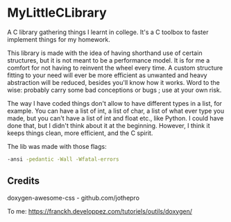 # MyLittleCLibrary
A C library gathering things I learnt in college. It's a C toolbox to faster implement things for my homework.

This library is made with the idea of having shorthand use of certain structures,
but it is not meant to be a performance model. 
It is for me a comfort for not having to reinvent the wheel every time. 
A custom structure fitting to your need will ever be more efficient as unwanted 
and heavy abstraction will be reduced, besides you'll know how it works. 
Word to the wise: probably carry some bad conceptions or bugs ; use at your own risk.

The way I have coded things don't allow to have different types in a list, for example. 
You can have a list of int, a list of char, a list of what ever type you made, 
but you can't have a list of int and float etc., like Python. I could have done that, 
but I didn't think about it at the beginning. 
However, I think it keeps things clean, more efficient, and the C spirit.

The lib was made with those flags:
```bash
-ansi -pedantic -Wall -Wfatal-errors
```

## Credits
doxygen-awesome-css - github.com/jothepro

To me:
https://franckh.developpez.com/tutoriels/outils/doxygen/